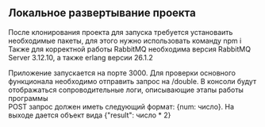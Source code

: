 ## Локальное развертывание проекта
После клонирования проекта для запуска требуется установаить необходимые пакеты, для этого нужно использовать команду npm i  
Также для корректной работы RabbitMQ необходима версия RabbitMQ Server 3.12.10, а также erlang версии 26.1.2  

Приложение запускается на порте 3000. Для проверки основного функционала необходимо отправить запрос на /double. В консоли будут отображаться сопроводительные логи, описывающие этапы работы программы  
POST запрос должен иметь следующий формат: {num: число}. На выходе дается объект вида {"result": число * 2}